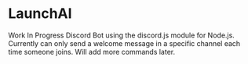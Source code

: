 # LaunchAI
Work In Progress Discord Bot using the discord.js module for Node.js.
Currently can only send a welcome message in a specific channel each time someone joins.
Will add more commands later.
